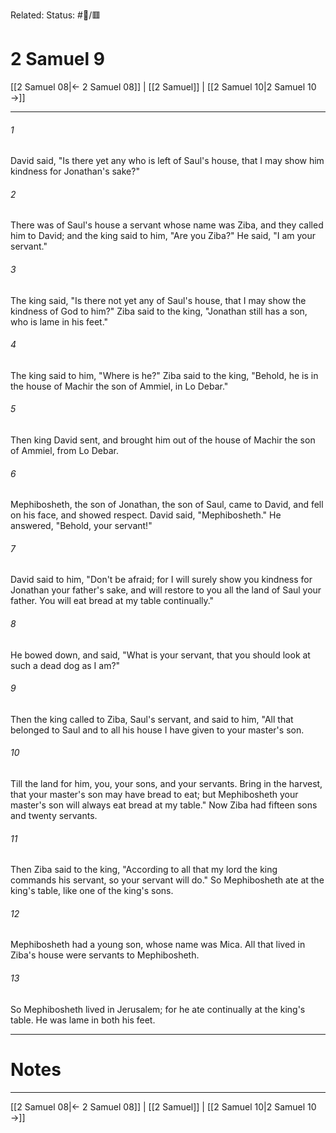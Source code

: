Related:
Status: #📖/🟥
# 2 Samuel 9

[[2 Samuel 08|← 2 Samuel 08]] | [[2 Samuel]] | [[2 Samuel 10|2 Samuel 10 →]]
***



###### 1 
David said, "Is there yet any who is left of Saul's house, that I may show him kindness for Jonathan's sake?" 

###### 2 
There was of Saul's house a servant whose name was Ziba, and they called him to David; and the king said to him, "Are you Ziba?" He said, "I am your servant." 

###### 3 
The king said, "Is there not yet any of Saul's house, that I may show the kindness of God to him?" Ziba said to the king, "Jonathan still has a son, who is lame in his feet." 

###### 4 
The king said to him, "Where is he?" Ziba said to the king, "Behold, he is in the house of Machir the son of Ammiel, in Lo Debar." 

###### 5 
Then king David sent, and brought him out of the house of Machir the son of Ammiel, from Lo Debar. 

###### 6 
Mephibosheth, the son of Jonathan, the son of Saul, came to David, and fell on his face, and showed respect. David said, "Mephibosheth." He answered, "Behold, your servant!" 

###### 7 
David said to him, "Don't be afraid; for I will surely show you kindness for Jonathan your father's sake, and will restore to you all the land of Saul your father. You will eat bread at my table continually." 

###### 8 
He bowed down, and said, "What is your servant, that you should look at such a dead dog as I am?" 

###### 9 
Then the king called to Ziba, Saul's servant, and said to him, "All that belonged to Saul and to all his house I have given to your master's son. 

###### 10 
Till the land for him, you, your sons, and your servants. Bring in the harvest, that your master's son may have bread to eat; but Mephibosheth your master's son will always eat bread at my table." Now Ziba had fifteen sons and twenty servants. 

###### 11 
Then Ziba said to the king, "According to all that my lord the king commands his servant, so your servant will do." So Mephibosheth ate at the king's table, like one of the king's sons. 

###### 12 
Mephibosheth had a young son, whose name was Mica. All that lived in Ziba's house were servants to Mephibosheth. 

###### 13 
So Mephibosheth lived in Jerusalem; for he ate continually at the king's table. He was lame in both his feet.

---
# Notes


***
[[2 Samuel 08|← 2 Samuel 08]] | [[2 Samuel]] | [[2 Samuel 10|2 Samuel 10 →]]
